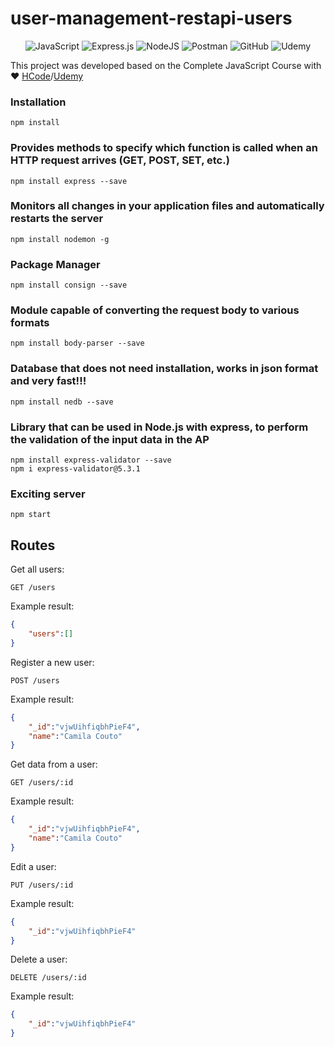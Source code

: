 # user-management-restapi-users
<p align="center">
 <img alt="JavaScript" src="https://img.shields.io/badge/javascript-%23323330.svg?&style=for-the-badge&logo=javascript&logoColor=%23F7DF1E"/>
 <img alt="Express.js" src="https://img.shields.io/badge/express.js-%23404d59.svg?&style=for-the-badge"/>
 <img alt="NodeJS" src="https://img.shields.io/badge/node.js-%2343853D.svg?&style=for-the-badge&logo=node.js&logoColor=white"/>
 <img alt="Postman" src="https://img.shields.io/badge/Postman-FF6C37?style=for-the-badge&logo=postman&logoColor=red" />
 <img alt="GitHub" src="https://img.shields.io/badge/github-%23121011.svg?&style=for-the-badge&logo=github&logoColor=white"/>
 <img alt="Udemy" src="https://img.shields.io/badge/Udemy-%23EA5252.svg?&style=for-the-badge&logo=Udemy&logoColor=white"/>
</p>

This project was developed based on the Complete JavaScript Course with ♥ [HCode](https://hcode.com.br/)/[Udemy](https://www.udemy.com/course/javascript-curso-completo/)

### Installation
```
npm install
```

### Provides methods to specify which function is called when an HTTP request arrives (GET, POST, SET, etc.)
```
npm install express --save
```

### Monitors all changes in your application files and automatically restarts the server
```
npm install nodemon -g
```

### Package Manager
```
npm install consign --save
```

### Module capable of converting the request body to various formats
```
npm install body-parser --save
```

### Database that does not need installation, works in json format and very fast!!!
```
npm install nedb --save
```

### Library that can be used in Node.js with express, to perform the validation of the input data in the AP
```
npm install express-validator --save
npm i express-validator@5.3.1
```

### Exciting server
```
npm start
```
## Routes
Get all users:
```
GET /users
```
Example result:
```json
{
    "users":[]
}
```

Register a new user:
```
POST /users
```
Example result:
```json
{
    "_id":"vjwUihfiqbhPieF4",
    "name":"Camila Couto"
}
```

Get data from a user:
```
GET /users/:id
```
Example result:
```json
{
    "_id":"vjwUihfiqbhPieF4",
    "name":"Camila Couto"
}
```

Edit a user:
```
PUT /users/:id
```
Example result:
```json
{
    "_id":"vjwUihfiqbhPieF4"
}
```

Delete a user:
```
DELETE /users/:id
```
Example result:
```json
{
    "_id":"vjwUihfiqbhPieF4"
}
```
